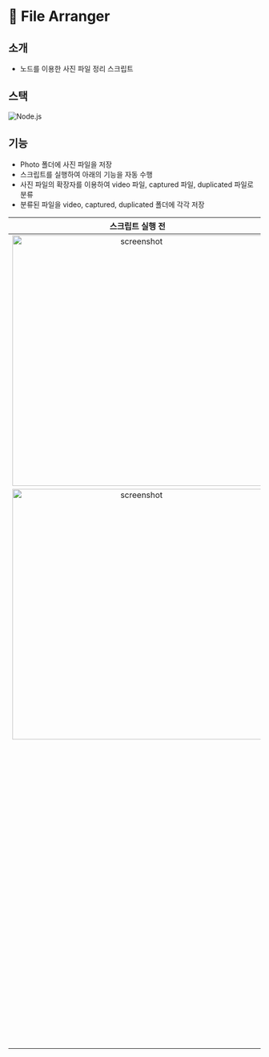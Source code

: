 # :open_file_folder: File Arranger

## 소개 
- 노드를 이용한 사진 파일 정리 스크립트

## 스택
![Node.js](https://img.shields.io/badge/-Node.js-grey?style=flat&logo=Node.js)

## 기능
- Photo 폴더에 사진 파일을 저장
- 스크립트를 실행하여 아래의 기능을 자동 수행
- 사진 파일의 확장자를 이용하여 video 파일, captured 파일, duplicated 파일로 분류
- 분류된 파일을 video, captured, duplicated 폴더에 각각 저장

|**스크립트 실행 전**|**스크립트 실행 후**|
|:--:|:--:|
|<img width="500" alt="screenshot" src="https://user-images.githubusercontent.com/53497516/210069679-2a6e3227-50a2-430d-ad3e-bd9523ae6507.png">|<img width="500" alt="screenshot" src="https://user-images.githubusercontent.com/53497516/210069720-30d88ec8-579b-4b29-ace2-c7989d02cb99.png">|
|<img width="500" alt="screenshot" src="https://user-images.githubusercontent.com/53497516/210070230-ab33b6ff-6190-44e0-b7fa-c59ab02e4ac8.png">|<img width="300" alt="screenshot" src="https://user-images.githubusercontent.com/53497516/210069872-d6e093e6-982a-4d41-bcfb-c4a6a15a9848.png">|
||<img width="300" alt="screenshot" src="https://user-images.githubusercontent.com/53497516/210069794-f0e034bb-9fdb-47ab-8353-987d89e7d96e.png">|
||<img width="300" alt="screenshot" src="https://user-images.githubusercontent.com/53497516/210069850-9781ba88-83ca-4161-949c-325332ef153b.png">|




